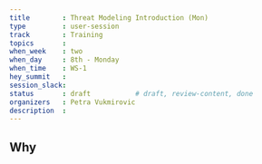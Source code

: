 ```yaml
---
title        : Threat Modeling Introduction (Mon)
type         : user-session
track        : Training
topics       : 
when_week    : two
when_day     : 8th - Monday
when_time    : WS-1
hey_summit   :
session_slack:
status       : draft           # draft, review-content, done
organizers   : Petra Vukmirovic
description  : 
---
```

## Why

<!--Add intro-->
